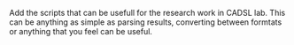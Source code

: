 Add the scripts that can be usefull for the research work in CADSL lab. This can be anything as simple as parsing results, converting between formtats or anything that you feel can be useful.
